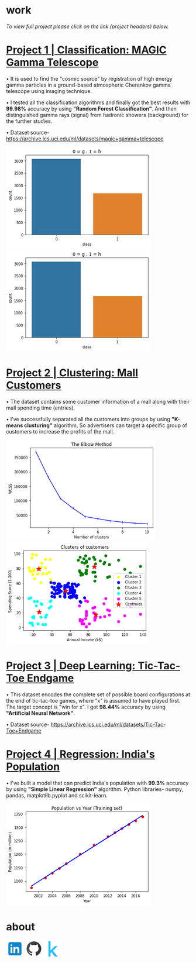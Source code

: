 # work
 
*To view full project please click on the link (project headers) below.*
# [Project 1 | Classification: MAGIC Gamma Telescope](https://github.com/AkhileshThite/MAGIC-Gamma-Telescope)
• It is used to find the "cosmic source" by registration of high energy gamma particles in a ground-based atmospheric Cherenkov gamma telescope using imaging technique.

• I tested all the classification algorithms and finally got the best results with **99.98%** accuracy by using **"Random Forest Classification"**. And then distinguished gamma rays (signal) from hadronic showers (background) for the further studies.

• Dataset source- https://archive.ics.uci.edu/ml/datasets/magic+gamma+telescope

![](/realclass.png) ![](/predictedclass.png)

# [Project 2 | Clustering: Mall Customers](https://github.com/AkhileshThite/K-Means-Clustering)
• The dataset contains some customer information of a mall along with their mall spending time (entries).

• I've successfully separated all the customers into groups by using **"K-means clusturing"** algorithm, So advertisers can target a specific group of customers to increase the profits of the mall.

![](/elbowmethod.png) ![](/clusters.png)

# [Project 3 | Deep Learning: Tic-Tac-Toe Endgame](https://github.com/AkhileshThite/Tic-Tac-Toe-Endgame)
• This dataset encodes the complete set of possible board configurations at the end of tic-tac-toe games, where "x" is assumed to have played first. The target concept is "win for x". I got **98.44%** accuracy by using **"Artificial Neural Network"**.

• Dataset source- https://archive.ics.uci.edu/ml/datasets/Tic-Tac-Toe+Endgame

# [Project 4 | Regression: India's Population](https://github.com/AkhileshThite/Simple-Linear-Regression) 
• I've built a model that can predict India's population with **99.3%** accuracy by using **"Simple Linear Regression"** algorithm. 
Python libraries- numpy, pandas, matplotlib.pyplot and scikit-learn. 

![](/project4.png)      

# about
[![](linkedin.png)](https://www.linkedin.com/in/akhileshthite/)  [![](github.png)](https://github.com/AkhileshThite)  [![](kaggle.png)](https://www.kaggle.com/akhileshthite)
